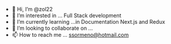 - 👋 Hi, I’m @zol22
- 👀 I’m interested in ... Full Stack development
- 🌱 I’m currently learning ...in Documentation Next.js and Redux
- 💞️ I’m looking to collaborate on ...
- 📫 How to reach me ... ssormeno@hotmail.com

<!---
zol22/zol22 is a ✨ special ✨ repository because its `README.md` (this file) appears on your GitHub profile.
You can click the Preview link to take a look at your changes.
--->
